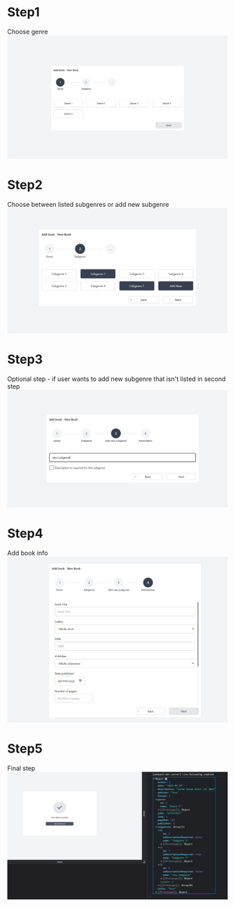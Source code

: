 
# Step1
Choose genre 
<br/>
![Step1](https://github.com/NJevric/stepper-form-angular/blob/master/src/assets/step1.png)

# Step2
Choose between listed subgenres or add new subgenre
![Step2](https://github.com/NJevric/stepper-form-angular/blob/master/src/assets/step2.png)

# Step3
Optional step - if user wants to add new subgenre that isn't listed in second step
![Step3](https://github.com/NJevric/stepper-form-angular/blob/master/src/assets/step3.png)

# Step4
Add book info
![Step1](https://github.com/NJevric/stepper-form-angular/blob/master/src/assets/step4.png)

# Step5
Final step 
![Step1](https://github.com/NJevric/stepper-form-angular/blob/master/src/assets/final.png)
